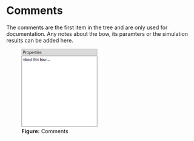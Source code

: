 # Comments

The comments are the first item in the tree and are only used for documentation.
Any notes about the bow, its paramters or the simulation results can be added here.

<figure>
  <img src="images/screenshots/editor/comments.png" style="width:200px">
  <figcaption><b>Figure:</b> Comments</figcaption>
</figure>